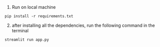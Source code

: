 1. Run on local machine
```
pip install -r requirements.txt
```
2. after installing all the dependencies, run the following command in the terminal
```
streamlit run app.py
```
